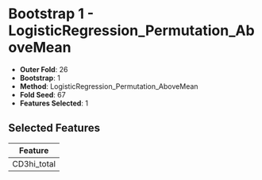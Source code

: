 # Bootstrap 1 - LogisticRegression_Permutation_AboveMean

- **Outer Fold**: 26
- **Bootstrap**: 1
- **Method**: LogisticRegression_Permutation_AboveMean
- **Fold Seed**: 67
- **Features Selected**: 1

## Selected Features

| Feature |
|---------|
| CD3hi_total |
